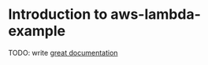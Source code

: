 # Introduction to aws-lambda-example

TODO: write [great documentation](http://jacobian.org/writing/what-to-write/)
